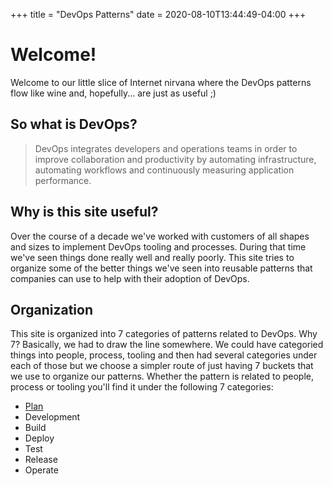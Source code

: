 +++
title = "DevOps Patterns"
date = 2020-08-10T13:44:49-04:00
+++

# Welcome!

Welcome to our little slice of Internet nirvana where the DevOps patterns flow like
wine and, hopefully... are just as useful ;)

## So what is DevOps?

> DevOps integrates developers and operations teams in order to improve
collaboration and productivity by automating infrastructure, automating
workflows and continuously measuring application performance.

## Why is this site useful?
Over the course of a decade we've worked with customers of all shapes and sizes
to implement DevOps tooling and processes.  During that time we've seen things
done really well and really poorly.  This site tries to organize some of the
better things we've seen into reusable patterns that companies can use to help
with their adoption of DevOps.

## Organization
This site is organized into 7 categories of patterns related to DevOps.  Why 7?
Basically, we had to draw the line somewhere.  We could have categoried things
into people, process, tooling and then had several categories under each of
those but we choose a simpler route of just having 7 buckets that we use to
organize our patterns.  Whether the pattern is related to people, process or
tooling you'll find it under the following 7 categories:

* [Plan](/plan)
* Development
* Build
* Deploy
* Test
* Release
* Operate
